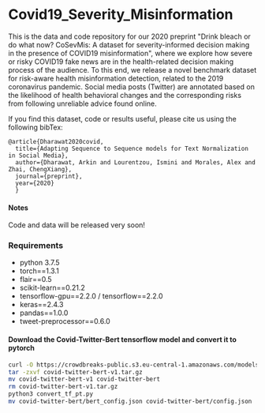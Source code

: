 # Covid19_Severity_Misinformation
This is the data and code repository for our 2020 preprint "Drink bleach or do what now? CoSevMis: A dataset for severity-informed decision making in the presence of COVID19 misinformation", where we explore how severe or risky COVID19 fake news are in the health-related decision making process of the audience. To this end, we release a novel benchmark dataset for risk-aware health misinformation detection, related to the 2019 coronavirus pandemic. Social media posts (Twitter) are annotated based on the likelihood of health behavioral changes and the corresponding risks from following unreliable advice found online.

If you find this dataset, code or results useful, please cite us using the following bibTex:
```
@article{Dharawat2020covid,
  title={Adapting Sequence to Sequence models for Text Normalization in Social Media},
  author={Dharawat, Arkin and Lourentzou, Ismini and Morales, Alex and Zhai, ChengXiang},
  journal={preprint},
  year={2020}
  }
```

#### Notes
Code and data will be released very soon!

### Requirements
- python 3.7.5
- torch==1.3.1
- flair==0.5 
- scikit-learn==0.21.2
- tensorflow-gpu==2.2.0 / tensorflow==2.2.0
- keras==2.4.3
- pandas==1.0.0
- tweet-preprocessor==0.6.0

#### Download the Covid-Twitter-Bert tensorflow model and convert it to pytorch
```bash
curl -O https://crowdbreaks-public.s3.eu-central-1.amazonaws.com/models/covid-twitter-bert/v1/checkpoint_submodel/covid-twitter-bert-v1.tar.gz
tar -zxvf covid-twitter-bert-v1.tar.gz
mv covid-twitter-bert-v1 covid-twitter-bert
rm covid-twitter-bert-v1.tar.gz
python3 convert_tf_pt.py
mv covid-twitter-bert/bert_config.json covid-twitter-bert/config.json
```
